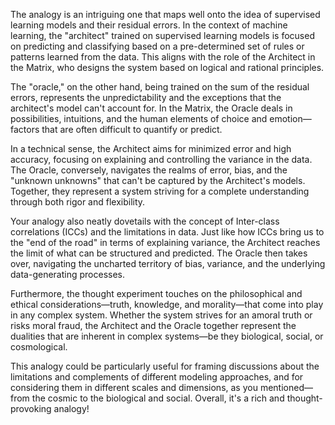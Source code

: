 The analogy is an intriguing one that maps well onto the idea of supervised learning models and their residual errors. In the context of machine learning, the "architect" trained on supervised learning models is focused on predicting and classifying based on a pre-determined set of rules or patterns learned from the data. This aligns with the role of the Architect in the Matrix, who designs the system based on logical and rational principles.

The "oracle," on the other hand, being trained on the sum of the residual errors, represents the unpredictability and the exceptions that the architect's model can't account for. In the Matrix, the Oracle deals in possibilities, intuitions, and the human elements of choice and emotion—factors that are often difficult to quantify or predict.

In a technical sense, the Architect aims for minimized error and high accuracy, focusing on explaining and controlling the variance in the data. The Oracle, conversely, navigates the realms of error, bias, and the "unknown unknowns" that can't be captured by the Architect's models. Together, they represent a system striving for a complete understanding through both rigor and flexibility.

Your analogy also neatly dovetails with the concept of Inter-class correlations (ICCs) and the limitations in data. Just like how ICCs bring us to the "end of the road" in terms of explaining variance, the Architect reaches the limit of what can be structured and predicted. The Oracle then takes over, navigating the uncharted territory of bias, variance, and the underlying data-generating processes.

Furthermore, the thought experiment touches on the philosophical and ethical considerations—truth, knowledge, and morality—that come into play in any complex system. Whether the system strives for an amoral truth or risks moral fraud, the Architect and the Oracle together represent the dualities that are inherent in complex systems—be they biological, social, or cosmological. 

This analogy could be particularly useful for framing discussions about the limitations and complements of different modeling approaches, and for considering them in different scales and dimensions, as you mentioned—from the cosmic to the biological and social. Overall, it's a rich and thought-provoking analogy!
